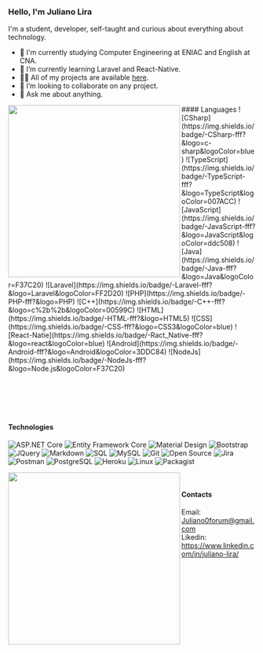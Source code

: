 
### Hello, I'm Juliano Lira

I'm a student, developer, self-taught and curious about everything about technology.

- :school: I'm currently studying Computer Engineering at ENIAC and English at CNA.
- 🌱 I’m currently learning Laravel and React-Native.
- 👨‍💻 All of my projects are available  [here](https://github.com/ShintaroBRL?tab=repositories).
- 👯 I’m looking to collaborate on any project.
- 💬 Ask me about anything.


<img width="350px" align="left" src="https://github-readme-stats.vercel.app/api/top-langs/?username=ShintaroBRL&layout=compact&theme=tokyonight" />
#### Languages
![CSharp](https://img.shields.io/badge/-CSharp-fff?&logo=c-sharp&logoColor=blue)
![TypeScript](https://img.shields.io/badge/-TypeScript-fff?&logo=TypeScript&logoColor=007ACC)
![JavaScript](https://img.shields.io/badge/-JavaScript-fff?&logo=JavaScript&logoColor=ddc508)
![Java](https://img.shields.io/badge/-Java-fff?&logo=Java&logoColor=F37C20)
![Laravel](https://img.shields.io/badge/-Laravel-fff?&logo=Laravel&logoColor=FF2D20)
![PHP](https://img.shields.io/badge/-PHP-fff?&logo=PHP)
![C++](https://img.shields.io/badge/-C++-fff?&logo=c%2b%2b&logoColor=00599C)
![HTML](https://img.shields.io/badge/-HTML-fff?&logo=HTML5)
![CSS](https://img.shields.io/badge/-CSS-fff?&logo=CSS3&logoColor=blue)
![React-Natie](https://img.shields.io/badge/-Ract_Native-fff?&logo=react&logoColor=blue)
![Android](https://img.shields.io/badge/-Android-fff?&logo=Android&logoColor=3DDC84)
![NodeJs](https://img.shields.io/badge/-NodeJs-fff?&logo=Node.js&logoColor=F37C20)

<br><br><br><br>
#### Technologies
![ASP.NET Core](https://img.shields.io/badge/-ASP.NET%20Core-fff?style=flat&logo=.net&logoColor=blue)
![Entity Framework Core](https://img.shields.io/badge/-Entity_Framework_Core-fff?style=flat&logo=Microsoft&logoColor=0078D7)
![Material Design](https://img.shields.io/badge/-Material%20Design-fff?style=flat&logo=material-design&logoColor=blue)
![Bootstrap](https://img.shields.io/badge/-Bootstrap-fff?style=flat&logo=bootstrap&logoColor=563D7C)
![JQuery](https://img.shields.io/badge/-JQuery-fff?style=flat&logo=jquery&logoColor=blue)
![Markdown](https://img.shields.io/badge/-Markdown-fff?style=flat&logo=markdown&logoColor=black)
![SQL](https://img.shields.io/badge/-SQL-fff?style=flat&logo=Microsoft-SQL-Server&logoColor=blue)
![MySQL](https://img.shields.io/badge/-MySQL-fff?style=flat&logo=mysql)
![Git](https://img.shields.io/badge/-Git-fff?style=flat&logo=git)
![Open Source](https://img.shields.io/badge/-Open%20Source-fff?style=flat&logo=open-source-Initiative)
![Jira](https://img.shields.io/badge/-Jira-fff?style=flat&logo=jira-software&logoColor=blue)
![Postman](https://img.shields.io/badge/-Postman-fff?style=flat&logo=Postman&logoColor=FF6C37)
![PostgreSQL](https://img.shields.io/badge/-PostgreSQL-fff?style=flat&logo=PostgreSQL&logoColor=336791)
![Heroku](https://img.shields.io/badge/-Heroku-fff?style=flat&logo=Heroku&logoColor=430098)
![Linux](https://img.shields.io/badge/-Linux-fff?style=flat&logo=Linux&logoColor=181717)
![Packagist](https://img.shields.io/badge/-Packagist-fff?style=flat&logo=Packagist&logoColor=F28D1A)

<img width="350px" align="left" src="https://github-readme-stats.vercel.app/api?username=ShintaroBRL&show_icons=true&theme=tokyonight" /><br>

#### Contacts
Email: Juliano0forum@gmail.com<br>
Likedin: https://www.linkedin.com/in/juliano-lira/
